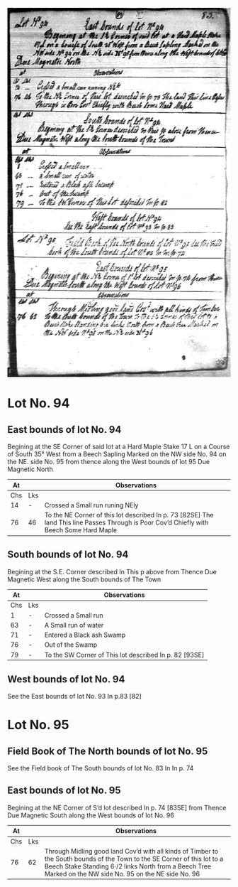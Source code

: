 ![page 83](../image/fieldbook/ovid-page-83.jpg)

# Lot No. 94

## East bounds of lot No. 94
Begining at the SE Corner of said lot at a Hard Maple Stake 17 L on a Course of South 35° West from a Beech Sapling Marked on the NW side No. 94 on the NE. side No. 95 from thence along the West bounds of lot 95 Due Magnetic North

| At |    | Observations |
| -- | -- | ------------ |
| Chs | Lks | |
14 | - | Crossed a Small run runing NEly
76 | 46 | To the NE Corner of this lot described In p. 73 [82SE] The land This line Passes Through is Poor Cov’d Chiefly with Beech Some Hard Maple

## South bounds of lot No. 94
Begining at the S.E. Corner described In This p above from Thence Due Magnetic West along the South bounds of The Town

| At |    | Observations |
| -- | -- | ------------ |
| Chs | Lks | |
1 | - | Crossed a Small run
63 | - | A Small run of water
71 | - | Entered a Black ash Swamp
76 | - | Out of the Swamp
79 | - | To the SW Corner of This lot described In p. 82 [93SE]

## West bounds of lot No. 94
See the East bounds of lot No. 93 In p.83 [82]

# Lot No. 95

## Field Book of The North bounds of lot No. 95
See the Field book of The South bounds of lot No. 83 In In p. 74

## East bounds of lot No. 95
Begining at the NE Corner of S’d lot described In p. 74 [83SE] from Thence Due Magnetic South along the West bounds of lot No. 96

| At |    | Observations |
| -- | -- | ------------ |
| Chs | Lks | |
76 | 62 | Through Midling good land Cov’d with all kinds of Timber to the South bounds of the Town to the SE Corner of this lot to a Beech Stake Standing 6·/2 links North from a Beech Tree Marked on the NW side No. 95 on the NE side No. 96
